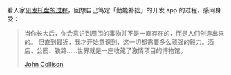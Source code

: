 看人家[研发托盘的过程](https://arslan.io/2024/09/23/dieter-rams-inspired-iphone-dock/)，回想自己笃定「勤能补拙」的开发 app 的过程，感同身受：

> 当你长大后，你会意识到周围的事物并不是一直存在的，而是人们创造出来的。 但直到最近，我才开始意识到，这一切都需要多么顽强的毅力。酒店、公园、铁路……世界就是一座收藏了激情项目的博物馆。
> 
> [John Collison](https://x.com/collision/status/1529452415346302976/)